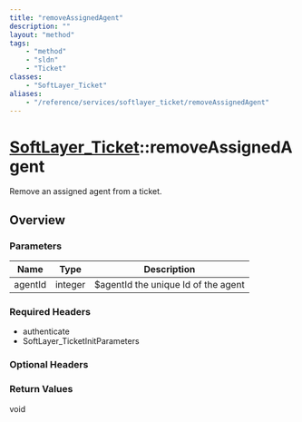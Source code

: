 ```yaml
---
title: "removeAssignedAgent"
description: ""
layout: "method"
tags:
    - "method"
    - "sldn"
    - "Ticket"
classes:
    - "SoftLayer_Ticket"
aliases:
    - "/reference/services/softlayer_ticket/removeAssignedAgent"
---
```

# [SoftLayer_Ticket](/reference/services/SoftLayer_Ticket)::removeAssignedAgent

Remove an assigned agent from a ticket.


## Overview 




### Parameters 
|Name | Type | Description |
| --- | --- | --- |
|agentId| integer| $agentId the unique Id of the agent|


### Required Headers
* authenticate
* SoftLayer_TicketInitParameters

### Optional Headers

### Return Values
void

